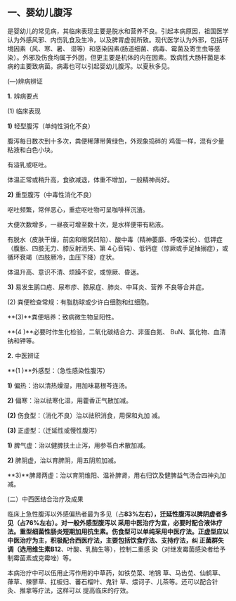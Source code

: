 ##   一、婴幼儿腹泻  

是婴幼儿的常见病，其临床表现主要是脱水和营养不良。引起本病原因，祖国医学认为外感风邪、内伤乳食及生冷，以及脾胃虚弱所致。现代医学认为外邪，包括环境因素（风、寒、暑、 湿等）和感染因素(肠道细菌、病毒、霉菌及寄生虫等感染）。外邪及伤食均属于外因，但更主要是机体的内在因素。致病性大肠杆菌是本病的主要致病菌。病毒也可以引起婴幼儿腹泻。以夏秋多见。

  (―)辨病辨证 

 **1.**    辨病要点

  (1) 临床表现

  **1)** 轻型腹泻（单纯性消化不良） 

 腹泻每日数次到十多次，粪便稀薄带黄绿色，外观象捣碎的 鸡蛋一样，混有少量粘液和白色小块。

有溢乳或呕吐。 

体温正常或稍升高，食欲减退，体重不增加，一般精神尚好。 

  **2)**    重型腹泻（中毒性消化不良） 

 呕吐频繁，常伴恶心，重症呕吐物可呈咖啡样沉渣。

  大便次数增多，一昼夜可增至数十次，是水样便带有粘液。

 有脱水（皮肤干燥，前囟和眼窝凹陷）、酸中毒（精神萎靡、呼吸深长）、低钾症（腹胀、四肢无力、膝反射消失、第 4心音钝）、低钙症（惊厥或手足抽搦症），或循环衰竭（四肢厥冷，血压下降）症状。

  体温升高、意识不清、烦躁不安，或惊厥、昏迷。 

 **3)**      易发生鹅口疮、尿布疹、脓尿症、肺炎、中耳炎、营养 不良等合并症。

  (2)      粪便检查常规：有脂肪球或少许白细胞和红细胞。  

   **(3)**粪便培养：致病微生物呈阳性。

  **(4 )**必要时作生化检验，二氧化碳结合力、非蛋白氮、  BuN、氯化物、血清钠和钾等。

  **2.** 中医辨证 

 **(1 )**外感型：（急性感染性腹泻）

  **1)**    偏热：治以清热燥湿，用加味葛根芩连汤。

  **2)**    偏寒：治以祛寒化湿，用藿香正气散加减。

  **(2)**      伤食型：（消化不良）治以祛积消食，用保和丸加  减。    

  **(3)**      正虚型：（迁延性或慢性腹泻）

  **1)**    脾气虚：治以健脾扶土止泻，用参苓白术散加减。

  **2)**    脾阴虚，治以育脾阴，用五阴煎加减。  

   **3)**脾肾两虚：治以育阴维阳、温补脾肾，用右归饮及健脾益气汤合四神丸加减。

  (二）中西医结合治疗及成果

  临床上急性腹泻以外感偏热者最为多见（占**83%**左右），迁延性腹泻以脾阴虚者多见（占**76%**左右）。对一般外感型腹泻以  采用中医治疗为宜，必要时配合液体疗法。重型细菌性肠炎短期加用抗生素。伤食型可以单纯采用中医疗法。正虚型应以中医治疗为主，积极配合西医疗法，主要包括饮食疗法、支持疗法，纠  正菌群失调（选用维生素**B12**、叶酸、乳酶生等），控制二重感 染（对继发霉菌感染者给予制霉菌素或克霉唑）等。

  本病治疗中可以伍用止泻作用的中草药，如铁苋菜、地锦  草、马齿苋、仙鹤草、葎草、辣蓼草、扛板归、蕃石榴叶、鬼针 草、煨诃子、儿茶等。还可以配合针灸、推拿等疗法，这样可以 提高临床的疗效。
